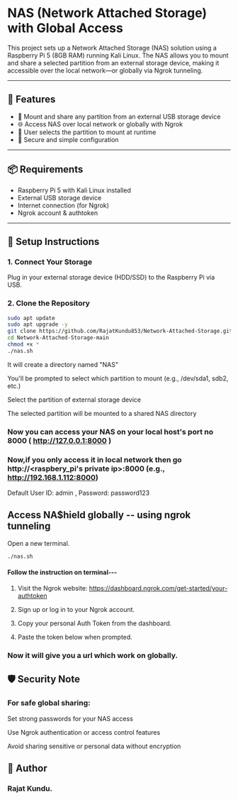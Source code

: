 # NAS (Network Attached Storage) with Global Access

This project sets up a Network Attached Storage (NAS) solution using a Raspberry Pi 5 (8GB RAM) running Kali Linux. The NAS allows you to mount and share a selected partition from an external storage device, making it accessible over the local network—or globally via Ngrok tunneling.

---

## 🧰 Features

- 📁 Mount and share any partition from an external USB storage device
- 🌐 Access NAS over local network or globally with Ngrok
- 🧠 User selects the partition to mount at runtime
- 🔐 Secure and simple configuration

---

## 📦 Requirements

- Raspberry Pi 5 with Kali Linux installed
- External USB storage device
- Internet connection (for Ngrok)
- Ngrok account & authtoken

---

## 🚀 Setup Instructions

### 1. **Connect Your Storage**
Plug in your external storage device (HDD/SSD) to the Raspberry Pi via USB.

### 2. **Clone the Repository**
```bash
sudo apt update
sudo apt upgrade -y
git clone https://github.com/RajatKundu853/Network-Attached-Storage.git
cd Network-Attached-Storage-main
chmod +x *
./nas.sh
```
It will create a directory named "NAS"

You'll be prompted to select which partition to mount (e.g., /dev/sda1, sdb2, etc.)

Select the partition of external storage device

The selected partition will be mounted to a shared NAS directory

### Now you can access your NAS on your local host's port no 8000 ( http://127.0.0.1:8000 )

### Now,if you only access it in local network then go http://<raspbery_pi's private ip>:8000  (e.g., http://192.168.1.112:8000)

Default User ID: admin  ,  Password: password123


## Access NA$hield globally -- using ngrok tunneling
Open a new terminal.
```bash
./nas.sh
```
#### Follow the instruction on terminal---
1. Visit the Ngrok website: https://dashboard.ngrok.com/get-started/your-authtoken
   
3. Sign up or log in to your Ngrok account.
   
5. Copy your personal Auth Token from the dashboard.
   
7. Paste the token below when prompted.

### Now it will give you a url which work on globally.



## 🛡️ Security Note
### For safe global sharing:
Set strong passwords for your NAS access

Use Ngrok authentication or access control features

Avoid sharing sensitive or personal data without encryption

## 🙌 Author
### Rajat Kundu.


